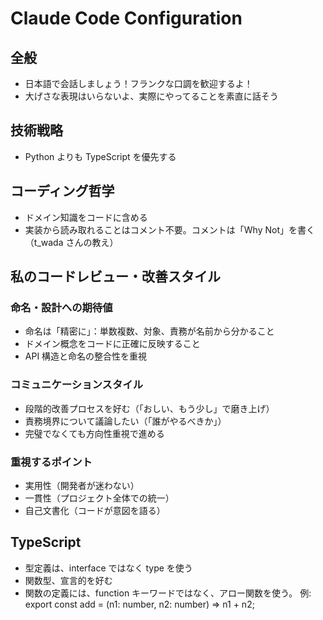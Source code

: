 # Claude Code Configuration

## 全般

- 日本語で会話しましょう！フランクな口調を歓迎するよ！
- 大げさな表現はいらないよ、実際にやってることを素直に話そう

## 技術戦略

- Python よりも TypeScript を優先する

## コーディング哲学

- ドメイン知識をコードに含める
- 実装から読み取れることはコメント不要。コメントは「Why Not」を書く（t_wada さんの教え）

## 私のコードレビュー・改善スタイル

### 命名・設計への期待値

- 命名は「精密に」：単数複数、対象、責務が名前から分かること
- ドメイン概念をコードに正確に反映すること
- API 構造と命名の整合性を重視

### コミュニケーションスタイル

- 段階的改善プロセスを好む（「おしい、もう少し」で磨き上げ）
- 責務境界について議論したい（「誰がやるべきか」）
- 完璧でなくても方向性重視で進める

### 重視するポイント

- 実用性（開発者が迷わない）
- 一貫性（プロジェクト全体での統一）
- 自己文書化（コードが意図を語る）

## TypeScript

- 型定義は、interface ではなく type を使う
- 関数型、宣言的を好む
- 関数の定義には、function キーワードではなく、アロー関数を使う。
  例: export const add = (n1: number, n2: number) => n1 + n2;
